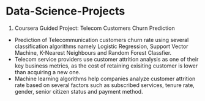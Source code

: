 # Data-Science-Projects
1. Coursera Guided Project: Telecom Customers Churn Prediction
- Prediction of Telecommunication customers churn rate using several classification algorithms namely Logistic Regression, Support Vector Machine, K-Nearest Neighbours and Random Forest Classfier.
- Telecom service providers use customer attrition analysis as one of their key business metrics, as the cost of retaining exisiting customer is lower than acquiring a new one.
- Machine learning algorithms help companies analyze customer attrition rate based on several factors such as subscribed services, tenure rate, gender, senior citizen status and payment method.
